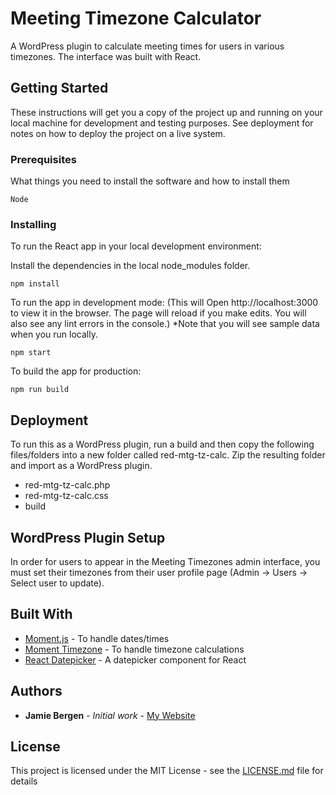 # Meeting Timezone Calculator

A WordPress plugin to calculate meeting times for users in various timezones. The interface was built with React.

## Getting Started

These instructions will get you a copy of the project up and running on your local machine for development and testing purposes. See deployment for notes on how to deploy the project on a live system.

### Prerequisites

What things you need to install the software and how to install them

```
Node
```

### Installing

To run the React app in your local development environment:

Install the dependencies in the local node_modules folder.

```
npm install
```

To run the app in development mode:
(This will Open http://localhost:3000 to view it in the browser. The page will reload if you make edits. You will also see any lint errors in the console.)
*Note that you will see sample data when you run locally.

```
npm start
```

To build the app for production:

```
npm run build
```

## Deployment

To run this as a WordPress plugin, run a build and then copy the following files/folders into a new folder called red-mtg-tz-calc. Zip the resulting folder and import as a WordPress plugin.

* red-mtg-tz-calc.php
* red-mtg-tz-calc.css
* build

## WordPress Plugin Setup

In order for users to appear in the Meeting Timezones admin interface, you must set their timezones from their user profile page (Admin -> Users -> Select user to update).


## Built With

* [Moment.js](https://momentjs.com/) - To handle dates/times
* [Moment Timezone](https://momentjs.com/timezone/) - To handle timezone calculations
* [React Datepicker](https://github.com/Hacker0x01/react-datepicker) - A datepicker component for React

## Authors

* **Jamie Bergen** - *Initial work* - [My Website](https://jamiebergen.com/)

## License

This project is licensed under the MIT License - see the [LICENSE.md](LICENSE.md) file for details
